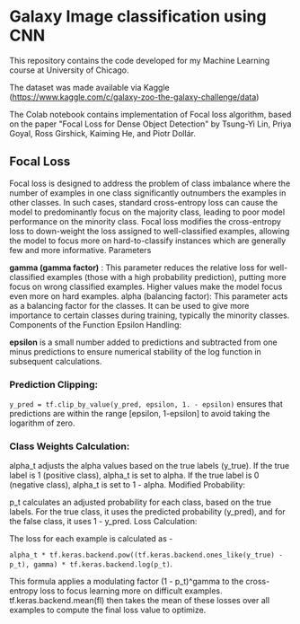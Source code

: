 # Galaxy Image classification using CNN
This repository contains the code developed for my Machine Learning course at University of Chicago.

The dataset was made available via Kaggle (https://www.kaggle.com/c/galaxy-zoo-the-galaxy-challenge/data)

The Colab notebook contains implementation of Focal loss algorithm, based on the paper "Focal Loss for Dense Object Detection" by Tsung-Yi Lin, Priya Goyal, Ross Girshick, Kaiming He, and Piotr Dollár. 

## Focal Loss
Focal loss is designed to address the problem of class imbalance where the number of examples in one class significantly outnumbers the examples in other classes. In such cases, standard cross-entropy loss can cause the model to predominantly focus on the majority class, leading to poor model performance on the minority class. Focal loss modifies the cross-entropy loss to down-weight the loss assigned to well-classified examples, allowing the model to focus more on hard-to-classify instances which are generally few and more informative.
Parameters

**gamma (gamma factor)** : This parameter reduces the relative loss for well-classified examples (those with a high probability prediction), putting more focus on wrong classified examples. Higher values make the model focus even more on hard examples.
alpha (balancing factor): This parameter acts as a balancing factor for the classes. It can be used to give more importance to certain classes during training, typically the minority classes.
Components of the Function
Epsilon Handling:

**epsilon** is a small number added to predictions and subtracted from one minus predictions to ensure numerical stability of the log function in subsequent calculations.

### Prediction Clipping:
`y_pred = tf.clip_by_value(y_pred, epsilon, 1. - epsilon)` ensures that predictions are within the range [epsilon, 1-epsilon] to avoid taking the logarithm of zero.

### Class Weights Calculation:

alpha_t adjusts the alpha values based on the true labels (y_true). If the true label is 1 (positive class), alpha_t is set to alpha. If the true label is 0 (negative class), alpha_t is set to 1 - alpha.
Modified Probability:

p_t calculates an adjusted probability for each class, based on the true labels. For the true class, it uses the predicted probability (y_pred), and for the false class, it uses 1 - y_pred.
Loss Calculation:

The loss for each example is calculated as - 

`alpha_t * tf.keras.backend.pow((tf.keras.backend.ones_like(y_true) - p_t), gamma) * tf.keras.backend.log(p_t)`. 

This formula applies a modulating factor (1 - p_t)^gamma to the cross-entropy loss to focus learning more on difficult examples.
tf.keras.backend.mean(fl) then takes the mean of these losses over all examples to compute the final loss value to optimize.


